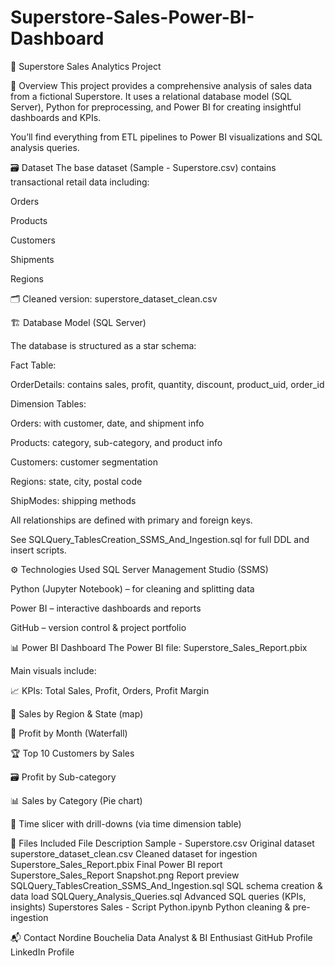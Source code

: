 # Superstore-Sales-Power-BI-Dashboard

🛒 Superstore Sales Analytics Project

📌 Overview
This project provides a comprehensive analysis of sales data from a fictional Superstore. It uses a relational database model (SQL Server), Python for preprocessing, and Power BI for creating insightful dashboards and KPIs.

You’ll find everything from ETL pipelines to Power BI visualizations and SQL analysis queries.

🗃️ Dataset
The base dataset (Sample - Superstore.csv) contains transactional retail data including:

Orders

Products

Customers

Shipments

Regions

🗂️ Cleaned version: superstore_dataset_clean.csv

🏗️ Database Model (SQL Server)

The database is structured as a star schema:

Fact Table:

OrderDetails: contains sales, profit, quantity, discount, product_uid, order_id

Dimension Tables:

Orders: with customer, date, and shipment info

Products: category, sub-category, and product info

Customers: customer segmentation

Regions: state, city, postal code

ShipModes: shipping methods

All relationships are defined with primary and foreign keys.

See SQLQuery_TablesCreation_SSMS_And_Ingestion.sql for full DDL and insert scripts.

⚙️ Technologies Used
SQL Server Management Studio (SSMS)

Python (Jupyter Notebook) – for cleaning and splitting data

Power BI – interactive dashboards and reports

GitHub – version control & project portfolio

📊 Power BI Dashboard
The Power BI file: Superstore_Sales_Report.pbix

Main visuals include:

📈 KPIs: Total Sales, Profit, Orders, Profit Margin

📍 Sales by Region & State (map)

🧾 Profit by Month (Waterfall)

🏆 Top 10 Customers by Sales

🗃️ Profit by Sub-category

📊 Sales by Category (Pie chart)

🔁 Time slicer with drill-downs (via time dimension table)

📂 Files Included
File	Description
Sample - Superstore.csv	Original dataset
superstore_dataset_clean.csv	Cleaned dataset for ingestion
Superstore_Sales_Report.pbix	Final Power BI report
Superstore_Sales_Report Snapshot.png	Report preview
SQLQuery_TablesCreation_SSMS_And_Ingestion.sql	SQL schema creation & data load
SQLQuery_Analysis_Queries.sql	Advanced SQL queries (KPIs, insights)
Superstores Sales - Script Python.ipynb	Python cleaning & pre-ingestion


📬 Contact
Nordine Bouchelia
Data Analyst & BI Enthusiast
GitHub Profile
LinkedIn Profile
